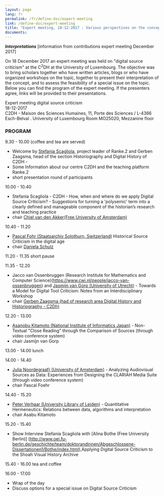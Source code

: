 ```yaml
---
layout: page
lang: fr
permalink: /fr/define-dsc/expert-meeting
link: /define-dsc/expert-meeting
title: "Expert meeting, 18-12-2017 : Various perspectives on the concept of digital source criticism"
documents:
---
```


***Interpretations*** [information from contributions expert meeting December 2017]

On 18 December 2017 an expert meeting was held on "digital source criticism" at the C<sup>2</sup>DH at the University of Luxembourg. The objective was to bring scholars together who have written articles, blogs or who have organized workshops on the topic, together to present their interpretation of the concept, and to assess the feasibility of a special issue on the topic. 
Below you can find the program of the expert meeting. If the presenters agree, links will be provided to their presentations. 

<!-- more -->

Expert meeting digital source criticism  
18-12-2017  
C2DH - Maison des Sciences Humaines, 11, 
Porte des Sciences / L-4366 Esch-Belval . 
University of Luxembourg 
Room MO25020, Mezzanine floor 

### PROGRAM

9.30 - 10.00   (coffee and tea are served) 
- Welcome by [Stefania Scagliola](https://www.c2dh.uni.lu/people/stefania-scagliola), project leader of Ranke.2 and Gerben Zaagsma, head of the section Historiography and Digital  History of C2DH - 
- Some Information about our centre C2DH and the teaching platform Ranke.2 
- short presentation round of participants 

10.00 - 10.40    
- Stefania Scagliola - C2DH -  How, when and where do we apply Digital Source Criticism? -  Suggestions for turning a 'polysemic’ term into a clearly defined and manageable component of the historian’s research and teaching practice	
- chair [Chiel van den Akker(Free University of Amsterdam)](https://research.vu.nl/en/persons/cm-van-den-akker) 

10.40 - 11.20    
-  [Pascal Fohr (Staatsarchiv Solothurn, Switzerland)](https://www.so.ch/staatskanzlei/staatsarchiv/ueber-uns/) Historical Source Criticism in the digital age 
-  chair [Daniela Schulz](https://www.editionen.uni-wuppertal.de/personen/kollegiatinnen-und-kollegiaten/schulz-daniela.html)  

11.20 - 11.35  short pause 

11.35 - 12.20    
- Jacco van Ossenbruggen (Research Institute for Mathematics and Computer Science)(https://www.cwi.nl/people/jacco-van-ossenbruggen)  and [Jasmijn van Gorp (University of Utrecht)](https://www.uu.nl/staff/JvanGorp) - Towards a Model for Digital Tool Criticism: Notes from an Interdisciplinary Workshop
- chair [Gerben Zaagsma (had of research area Digital History and Historiography - C2Dh)](https://www.c2dh.uni.lu/people/gerben-zaagsma)



12.20 - 13.00
- [Asanobu Kitamoto (National Institute of Informatics Japan)](https://www.nii.ac.jp/en/faculty/digital_content/kitamoto_asanobu/) -  Non-Textual "Close Reading" through the Comparison of Sources
(through video conference system)
- chair Jasmijn van Gorp 

13.00 - 14.00 lunch

14.00 - 14.40   
- [Julia Noordegraaf( (University of Amsterdam)](http://www.uva.nl/profiel/n/o/j.j.noordegraaf/j.j.noordegraaf.html) - Analyzing Audiovisual Sources as Data: Experiences from Designing the CLARIAH Media Suite  (through video conference system)
- chair Pascal Foehr


14.40 - 15.20  
- [Peter Verhaar (University Library of Leiden)](https://www.universiteitleiden.nl/en/staffmembers/peter-verhaar#tab-1) - Quantitative Hermeneutics: Relations between data, algorithms and interpretation 
- chair Asabu Kitamoto 


15.20 - 15.40  
- Show Interview Stefania Scagliola with [Alina Bothe (Free University Berlin)] (http://www.oei.fu-berlin.de/geschichte/team/doktorandinnen/Abgeschlossene-Dissertationen1/Bothe/index.html),Applying Digital Source Criticism to the Shoah Visual History Archive

15.40 - 16.00  tea and coffee

16.00 - 17.00  
- Wrap of the day
- Discuss options for a special issue on Digital Source Criticism  




